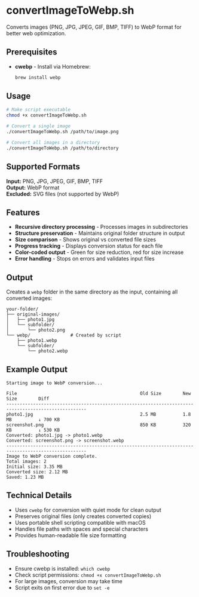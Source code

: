 # convertImageToWebp.sh

Converts images (PNG, JPG, JPEG, GIF, BMP, TIFF) to WebP format for better web optimization.

## Prerequisites

-   **cwebp** - Install via Homebrew:
    ```bash
    brew install webp
    ```

## Usage

```bash
# Make script executable
chmod +x convertImageToWebp.sh

# Convert a single image
./convertImageToWebp.sh /path/to/image.png

# Convert all images in a directory
./convertImageToWebp.sh /path/to/directory
```

## Supported Formats

**Input:** PNG, JPG, JPEG, GIF, BMP, TIFF  
**Output:** WebP format  
**Excluded:** SVG files (not supported by WebP)

## Features

-   **Recursive directory processing** - Processes images in subdirectories
-   **Structure preservation** - Maintains original folder structure in output
-   **Size comparison** - Shows original vs converted file sizes
-   **Progress tracking** - Displays conversion status for each file
-   **Color-coded output** - Green for size reduction, red for size increase
-   **Error handling** - Stops on errors and validates input files

## Output

Creates a `webp` folder in the same directory as the input, containing all converted images:

```
your-folder/
├── original-images/
│   ├── photo1.jpg
│   └── subfolder/
│       └── photo2.png
└── webp/               # Created by script
    ├── photo1.webp
    └── subfolder/
        └── photo2.webp
```

## Example Output

```
Starting image to WebP conversion...

File                                              Old Size        New Size        Diff
----------------------------------------------------------------------------------------------------
photo1.jpg                                        2.5 MB          1.8 MB          ↓ 700 KB
screenshot.png                                    850 KB          320 KB          ↓ 530 KB
Converted: photo1.jpg -> photo1.webp
Converted: screenshot.png -> screenshot.webp
----------------------------------------------------------------------------------------------------
Image to WebP conversion complete.
Total images: 2
Initial size: 3.35 MB
Converted size: 2.12 MB
Saved: 1.23 MB
```

## Technical Details

-   Uses `cwebp` for conversion with quiet mode for clean output
-   Preserves original files (only creates converted copies)
-   Uses portable shell scripting compatible with macOS
-   Handles file paths with spaces and special characters
-   Provides human-readable file size formatting

## Troubleshooting

-   Ensure cwebp is installed: `which cwebp`
-   Check script permissions: `chmod +x convertImageToWebp.sh`
-   For large images, conversion may take time
-   Script exits on first error due to `set -e`
